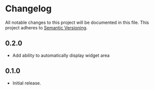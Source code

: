 # Changelog
All notable changes to this project will be documented in this file. This project adheres to [Semantic Versioning](http://semver.org/spec/v2.0.0.html).

## 0.2.0

* Add ability to automatically display widget area

## 0.1.0

* Initial release.
